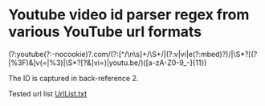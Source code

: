 # Youtube video id parser regex from various YouTube url formats

(?:youtube(?:-nocookie)?\.com\/(?:[^\/\n\s]+\/\S+\/|(?:v|vi|e(?:mbed)?)\/|\S*?[(?|%3F)&]v(=|%3)|\S*?[?&]vi=)|youtu\.be\/)([a-zA-Z0-9_-]{11})


The ID is captured in back-reference 2.

Tested url list [UrlList.txt](UrlList.txt)

